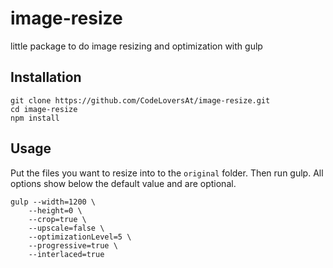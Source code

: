 # image-resize
little package to do image resizing and optimization with gulp

## Installation

```shell
git clone https://github.com/CodeLoversAt/image-resize.git
cd image-resize
npm install
```

## Usage

Put the files you want to resize into to the `original` folder. Then run gulp. All options show below the default value and are optional.

```shell
gulp --width=1200 \
    --height=0 \
    --crop=true \
    --upscale=false \
    --optimizationLevel=5 \
    --progressive=true \
    --interlaced=true
```
